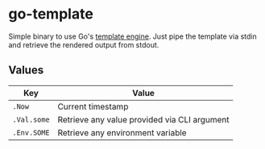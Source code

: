 # go-template

Simple binary to use Go's [template engine](https://pkg.go.dev/text/template). Just pipe the template via stdin and retrieve the rendered output from stdout.

## Values

| Key                              | Value                                          |
|----------------------------------|------------------------------------------------|
| `.Now`                           | Current timestamp                              |
| `.Val.some`                      | Retrieve any value provided via CLI argument   |
| `.Env.SOME`                      | Retrieve any environment variable              |
